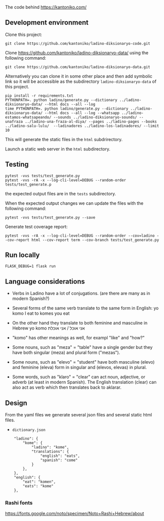 The code behind https://kantoniko.com/


## Development environment

Clone this project:

```
git clone https://github.com/kantoniko/ladino-diksionaryo-code.git
```

Clone https://github.com/kantoniko/ladino-diksionaryo-data/ using the following command:

```
git clone https://github.com/kantoniko/ladino-diksionaryo-data.git
```

Alternatively you can clone it in some other place and then add symbolic link so it will be accessible as
the subdirectory `ladino-diksionaryo-data` of this project.


```
pip install -r requirements.txt
PYTHONPATH=. python ladino/generate.py --dictionary ../ladino-diksionaryo-data/ --html docs --all --log
time PYTHONPATH=. python ladino/generate.py --dictionary ../ladino-diksionaryo-data/ --html docs --all --log --whatsapp ../ladino-estamos-whatsapeando/ --sounds ../ladino-diksionaryo-sounds/ --unafraza ../ladino-una-fraza-al-diya/ --pages ../ladino-pages --books ../ladino-salu-lulu/  --ladinadores ../ladino-los-ladinadores/ --limit 10
```

This will generate the static files in the `html` subdrirectory.

Launch a static web server in the `html` subdirectory.

## Testing

```
pytest -vvs tests/test_generate.py
pytest -vvs -rA -x --log-cli-level=DEBUG --random-order tests/test_generate.p
```

the expected output files are in the `tests` subdirectory.

When the expected output changes we can update the files with the following command:

```
pytest -vvs tests/test_generate.py --save
```

Generate test coverage report:

```
pytest -vvs -rA -x --log-cli-level=DEBUG --random-order --cov=ladino --cov-report html --cov-report term --cov-branch tests/test_generate.py
```

## Run locally

```
FLASK_DEBUG=1 flask run
```

## Language considerations

* Verbs in Ladino have a lot of conjugations. (are there are many as in modern Spanish?)

* Several forms of the same verb translate to the same form in English:
  yo komo     I eat
  to komes    you eat

* On the other hand they translate to both feminine and masculine in Hebrew
  yo komo     אני אוכל / אני אוכלת

* "komo" has other meanings as well, for exampl "like" and "how?"

* Some nouns, such as "meza" = "table" have a single gender but they have both singular (meza) and plural form ("mezas").
* Some nouns, such as "elevo" =  "student" have both masculine (elevo) and feminine (eleva) form in singular and (elevos, elevas) in plural.
* Some words, such as "klaro" = "clear" can act noun, adjective, or adverb (at least in modern Spanish).
  The English translation (clear) can also act as verb which then translates back to aklarar.

## Design

From the yaml files we generate several json files and several static html files.

* `dictionary.json`

```
    "ladino": {
        "kome": {
            "ladino": "kome",
            "translations": {
                "english": "eats",
                "spanish": "come"
            }
        },
    },
    "english": {
        "eat": "komen",
        "eats": "kome"
    },

```

### Rashi fonts

https://fonts.google.com/noto/specimen/Noto+Rashi+Hebrew/about

